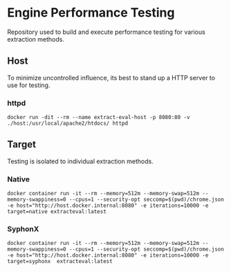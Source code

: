 
# Engine Performance Testing

Repository used to build and execute performance testing for various extraction methods.

## Host

To minimize uncontrolled influence, its best to stand up a HTTP server to use for testing.

### httpd

```shell
docker run -dit --rm --name extract-eval-host -p 8080:80 -v ./host:/usr/local/apache2/htdocs/ httpd
```

## Target

Testing is isolated to individual extraction methods.

### Native

```shell
docker container run -it --rm --memory=512m --memory-swap=512m --memory-swappiness=0 --cpus=1 --security-opt seccomp=$(pwd)/chrome.json -e host="http://host.docker.internal:8080" -e iterations=10000 -e target=native extracteval:latest
```

### SyphonX

```shell
docker container run -it --rm --memory=512m --memory-swap=512m --memory-swappiness=0 --cpus=1 --security-opt seccomp=$(pwd)/chrome.json -e host="http://host.docker.internal:8080" -e iterations=10000 -e target=syphonx  extracteval:latest
```
